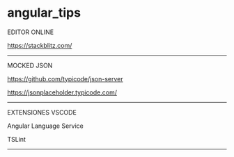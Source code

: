 # angular_tips  

EDITOR ONLINE  

https://stackblitz.com/  

--------------------------------------  



MOCKED JSON  

https://github.com/typicode/json-server  

https://jsonplaceholder.typicode.com/  

--------------------------------------  


EXTENSIONES VSCODE  

Angular Language Service  

TSLint  

--------------------------------------  


